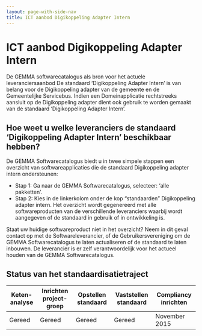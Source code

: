 ```yaml
---
layout: page-with-side-nav
title: ICT aanbod Digikoppeling Adapter Intern
---
```

# ICT aanbod Digikoppeling Adapter Intern

De GEMMA softwarecatalogus als bron voor het actuele leveranciersaanbod De standaard ‘Digikoppeling Adapter Intern’ is van belang voor de Digikoppeling adapter van de gemeente en de Gemeentelijke Servicebus. Indien een Domeinapplicatie rechtstreeks aansluit op de Digikoppeling adapter dient ook gebruik te worden gemaakt van de standaard ‘Digikoppeling Adapter Intern’.

## Hoe weet u welke leveranciers de standaard ‘Digikoppeling Adapter Intern’ beschikbaar hebben?
De GEMMA Softwarecatalogus biedt u in twee simpele stappen een overzicht van softwareapplicaties die de standaard Digikoppeling adapter intern ondersteunen:

* Stap 1: Ga naar de GEMMA Softwarecatalogus, selecteer: ‘alle pakketten’.
* Stap 2: Kies in de linkerkolom onder de kop “standaarden” Digikoppeling adapter intern. Het overzicht wordt gegenereerd met alle softwareproducten van de verschillende leveranciers waarbij wordt aangegeven of de standaard in gebruik of in ontwikkeling is.

Staat uw huidige softwareproduct niet in het overzicht? Neem in dit geval contact op met de Softwareleverancier, of de Gebruikersvereniging om de GEMMA Softwarecatalogus te laten actualiseren of de standaard te laten inbouwen. De leverancier is er zelf verantwoordelijk voor het actueel houden van de GEMMA Softwarecatalogus.

## Status van het standaardisatietraject

| Keten-analyse | Inrichten project-groep | Opstellen standaard | Vaststellen standaard | Compliancy inrichten |
| --- | --- | --- | --- | --- |
| Gereed | Gereed | Gereed | Gereed | November 2015 |
